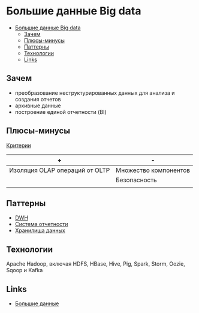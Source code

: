 # Большие данные Big data

- [Большие данные Big data](#большие-данные-big-data)
	- [Зачем](#зачем)
	- [Плюсы-минусы](#плюсы-минусы)
	- [Паттерны](#паттерны)
	- [Технологии](#технологии)
	- [Links](#links)

## Зачем

- преобразование неструктурированных данных для анализа и создания отчетов
- архивные данные
- построение единой отчетности (BI)

## Плюсы-минусы

[Критерии](arch.criteria.md)

| + | - |
| - | - |
| Изоляция OLAP операций от OLTP | Множество компонентов |
|| Безопасность |
|| |

## Паттерны

- [DWH](../dwh.md)
- [Система отчетности](../report.md)
- [Хранилища данных](../store.md)

## Технологии

Apache Hadoop, включая HDFS, HBase, Hive, Pig, Spark, Storm, Oozie, Sqoop и Kafka

## Links

- [Большие данные](https://docs.microsoft.com/ru-ru/azure/architecture/guide/architecture-styles/big-data)